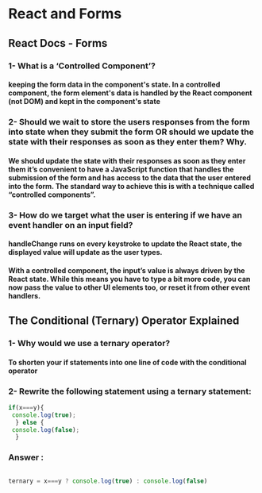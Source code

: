 # React and Forms

## React Docs - Forms

### 1- What is a ‘Controlled Component’?

#### keeping the form data in the component's state. In a controlled component, the form element's data is handled by the React component (not DOM) and kept in the component's state

### 2- Should we wait to store the users responses from the form into state when they submit the form OR should we update the state with their responses as soon as they enter them? Why.

#### We should update the state with their responses as soon as they enter them it’s convenient to have a JavaScript function that handles the submission of the form and has access to the data that the user entered into the form. The standard way to achieve this is with a technique called “controlled components”.

### 3- How do we target what the user is entering if we have an event handler on an input field?

#### handleChange runs on every keystroke to update the React state, the displayed value will update as the user types.

#### With a controlled component, the input’s value is always driven by the React state. While this means you have to type a bit more code, you can now pass the value to other UI elements too, or reset it from other event handlers.

## The Conditional (Ternary) Operator Explained

### 1- Why would we use a ternary operator?

#### To shorten your if statements into one line of code with the conditional operator

### 2- Rewrite the following statement using a ternary statement:

```javaScript
if(x===y){
 console.log(true);
  } else {
 console.log(false);
  }
```

### Answer :

```javaScript

ternary = x===y ? console.log(true) : console.log(false)

```
